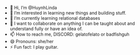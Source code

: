 - 👋 Hi, I’m @HuynhLinda
- 👀 I’m interested in learning new things and building stuff.
- 🌱 I’m currently learning relational databases
- 💞️ I want to collaborate on anything I can be taught about and understand fully or have an idea of.  
- 📫 How to reach me, DISCORD: gelatofelato or badfishguh
- 😄 Pronouns: she/her
- ⚡ Fun fact: I play guitar.

<!---
HuynhLinda/HuynhLinda is a ✨ special ✨ repository because its `README.md` (this file) appears on your GitHub profile.
You can click the Preview link to take a look at your changes.
--->
